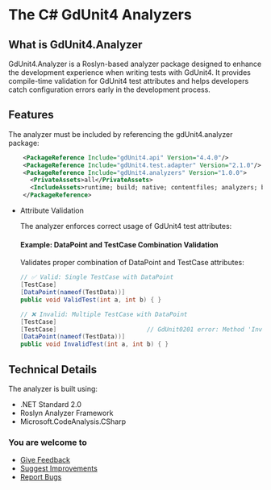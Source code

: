 # The C# GdUnit4 Analyzers

## What is GdUnit4.Analyzer

GdUnit4.Analyzer is a Roslyn-based analyzer package designed to enhance the development experience when writing tests with GdUnit4. It provides compile-time validation for GdUnit4
test attributes and helps developers catch configuration errors early in the development process.

## Features

The analyzer must be included by referencing the gdUnit4.analyzer package:

```xml
    <PackageReference Include="gdUnit4.api" Version="4.4.0"/>
    <PackageReference Include="gdUnit4.test.adapter" Version="2.1.0"/>
    <PackageReference Include="gdUnit4.analyzers" Version="1.0.0">
      <PrivateAssets>all</PrivateAssets>
      <IncludeAssets>runtime; build; native; contentfiles; analyzers; buildtransitive</IncludeAssets>
    </PackageReference>
```

* Attribute Validation

  The analyzer enforces correct usage of GdUnit4 test attributes:

  #### Example: DataPoint and TestCase Combination Validation

  Validates proper combination of DataPoint and TestCase attributes:

    ```csharp
    // ✅ Valid: Single TestCase with DataPoint
    [TestCase]
    [DataPoint(nameof(TestData))]
    public void ValidTest(int a, int b) { }
    
    // ❌ Invalid: Multiple TestCase with DataPoint
    [TestCase]
    [TestCase]                         // GdUnit0201 error: Method 'InvalidTest' cannot have multiple TestCase attributes when DataPoint attribute is present
    [DataPoint(nameof(TestData))]
    public void InvalidTest(int a, int b) { }
    ```

## Technical Details

The analyzer is built using:

* .NET Standard 2.0
* Roslyn Analyzer Framework
* Microsoft.CodeAnalysis.CSharp

### You are welcome to

* [Give Feedback](https://github.com/MikeSchulze/gdUnit4Net/discussions)
* [Suggest Improvements](https://github.com/MikeSchulze/gdUnit4Net/issues/new?assignees=MikeSchulze&labels=enhancement&template=feature_request.md&title=)
* [Report Bugs](https://github.com/MikeSchulze/gdUnit4Net/issues/new?assignees=MikeSchulze&labels=bug%2C+task&template=bug_report.md&title=)
